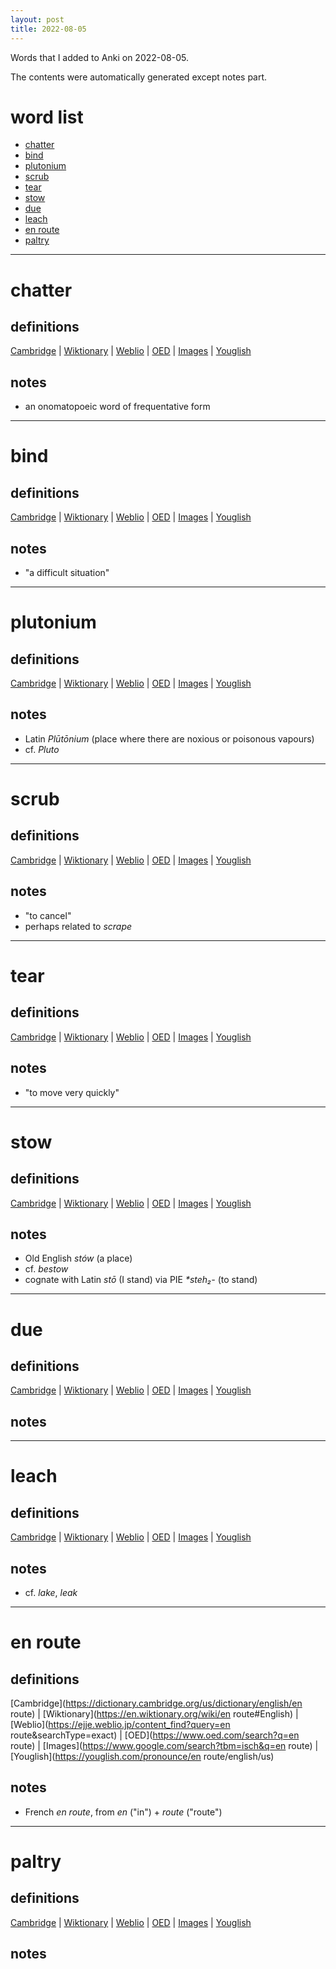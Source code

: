 ```yaml
---
layout: post
title: 2022-08-05
---
```


Words that I added to Anki on 2022-08-05.

The contents were automatically generated except notes part.
# word list
- [chatter](#chatter)
- [bind](#bind)
- [plutonium](#plutonium)
- [scrub](#scrub)
- [tear](#tear)
- [stow](#stow)
- [due](#due)
- [leach](#leach)
- [en route](#en-route)
- [paltry](#paltry)

---

# chatter
## definitions
[Cambridge](https://dictionary.cambridge.org/us/dictionary/english/chatter)
|
[Wiktionary](https://en.wiktionary.org/wiki/chatter#English)
|
[Weblio](https://ejje.weblio.jp/content_find?query=chatter&searchType=exact)
|
[OED](https://www.oed.com/search?q=chatter)
|
[Images](https://www.google.com/search?tbm=isch&q=chatter)
|
[Youglish](https://youglish.com/pronounce/chatter/english/us)

## notes
- an onomatopoeic word of frequentative form

---

# bind
## definitions
[Cambridge](https://dictionary.cambridge.org/us/dictionary/english/bind)
|
[Wiktionary](https://en.wiktionary.org/wiki/bind#English)
|
[Weblio](https://ejje.weblio.jp/content_find?query=bind&searchType=exact)
|
[OED](https://www.oed.com/search?q=bind)
|
[Images](https://www.google.com/search?tbm=isch&q=bind)
|
[Youglish](https://youglish.com/pronounce/bind/english/us)

## notes
- "a difficult situation"

---

# plutonium
## definitions
[Cambridge](https://dictionary.cambridge.org/us/dictionary/english/plutonium)
|
[Wiktionary](https://en.wiktionary.org/wiki/plutonium#English)
|
[Weblio](https://ejje.weblio.jp/content_find?query=plutonium&searchType=exact)
|
[OED](https://www.oed.com/search?q=plutonium)
|
[Images](https://www.google.com/search?tbm=isch&q=plutonium)
|
[Youglish](https://youglish.com/pronounce/plutonium/english/us)

## notes
- Latin *Plūtōnium* (place where there are noxious or poisonous vapours)
- cf. *Pluto*

---

# scrub
## definitions
[Cambridge](https://dictionary.cambridge.org/us/dictionary/english/scrub)
|
[Wiktionary](https://en.wiktionary.org/wiki/scrub#English)
|
[Weblio](https://ejje.weblio.jp/content_find?query=scrub&searchType=exact)
|
[OED](https://www.oed.com/search?q=scrub)
|
[Images](https://www.google.com/search?tbm=isch&q=scrub)
|
[Youglish](https://youglish.com/pronounce/scrub/english/us)

## notes
- "to cancel"
- perhaps related to *scrape*

---

# tear
## definitions
[Cambridge](https://dictionary.cambridge.org/us/dictionary/english/tear)
|
[Wiktionary](https://en.wiktionary.org/wiki/tear#English)
|
[Weblio](https://ejje.weblio.jp/content_find?query=tear&searchType=exact)
|
[OED](https://www.oed.com/search?q=tear)
|
[Images](https://www.google.com/search?tbm=isch&q=tear)
|
[Youglish](https://youglish.com/pronounce/tear/english/us)

## notes
- "to move very quickly"

---

# stow
## definitions
[Cambridge](https://dictionary.cambridge.org/us/dictionary/english/stow)
|
[Wiktionary](https://en.wiktionary.org/wiki/stow#English)
|
[Weblio](https://ejje.weblio.jp/content_find?query=stow&searchType=exact)
|
[OED](https://www.oed.com/search?q=stow)
|
[Images](https://www.google.com/search?tbm=isch&q=stow)
|
[Youglish](https://youglish.com/pronounce/stow/english/us)

## notes
- Old English *stów* (a place)
- cf. *bestow*
- cognate with Latin *stō* (I stand) via PIE *\*steh₂-* (to stand)

---

# due
## definitions
[Cambridge](https://dictionary.cambridge.org/us/dictionary/english/due)
|
[Wiktionary](https://en.wiktionary.org/wiki/due#English)
|
[Weblio](https://ejje.weblio.jp/content_find?query=due&searchType=exact)
|
[OED](https://www.oed.com/search?q=due)
|
[Images](https://www.google.com/search?tbm=isch&q=due)
|
[Youglish](https://youglish.com/pronounce/due/english/us)

## notes

---

# leach
## definitions
[Cambridge](https://dictionary.cambridge.org/us/dictionary/english/leach)
|
[Wiktionary](https://en.wiktionary.org/wiki/leach#English)
|
[Weblio](https://ejje.weblio.jp/content_find?query=leach&searchType=exact)
|
[OED](https://www.oed.com/search?q=leach)
|
[Images](https://www.google.com/search?tbm=isch&q=leach)
|
[Youglish](https://youglish.com/pronounce/leach/english/us)

## notes
- cf. *lake*, *leak*

---

# en route
## definitions
[Cambridge](https://dictionary.cambridge.org/us/dictionary/english/en route)
|
[Wiktionary](https://en.wiktionary.org/wiki/en route#English)
|
[Weblio](https://ejje.weblio.jp/content_find?query=en route&searchType=exact)
|
[OED](https://www.oed.com/search?q=en route)
|
[Images](https://www.google.com/search?tbm=isch&q=en route)
|
[Youglish](https://youglish.com/pronounce/en route/english/us)

## notes
-  French *en route*, from *en* ("in") + *route* ("route")

---

# paltry
## definitions
[Cambridge](https://dictionary.cambridge.org/us/dictionary/english/paltry)
|
[Wiktionary](https://en.wiktionary.org/wiki/paltry#English)
|
[Weblio](https://ejje.weblio.jp/content_find?query=paltry&searchType=exact)
|
[OED](https://www.oed.com/search?q=paltry)
|
[Images](https://www.google.com/search?tbm=isch&q=paltry)
|
[Youglish](https://youglish.com/pronounce/paltry/english/us)

## notes

